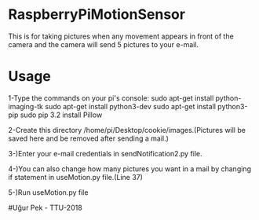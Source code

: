 # RaspberryPiMotionSensor

This is for taking pictures when any movement appears in front of the camera and the camera will send 5 pictures to your e-mail.

# Usage

1-Type the commands on your pi's console:
sudo apt-get install python-imaging-tk 
sudo apt-get install python3-dev
sudo apt-get install python3-pip
sudo pip 3.2 install Pillow 

2-Create this directory /home/pi/Desktop/cookie/images.(Pictures will be saved here and be removed after sending a mail.)

3-)Enter your e-mail credentials in sendNotification2.py file.

4-)You can also change how many pictures you want in a mail by changing if statement in useMotion.py file.(Line 37)

5-)Run useMotion.py file

#Uğur Pek - TTU-2018

